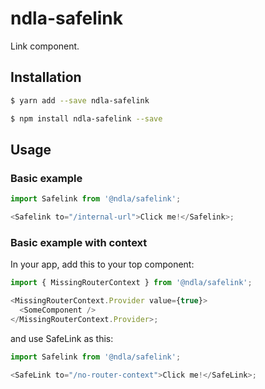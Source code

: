 # ndla-safelink

Link component.

## Installation

```sh
$ yarn add --save ndla-safelink
```

```sh
$ npm install ndla-safelink --save
```

## Usage

### Basic example

```js
import Safelink from '@ndla/safelink';

<Safelink to="/internal-url">Click me!</Safelink>;
```

### Basic example with context

In your app, add this to your top component:

```js
import { MissingRouterContext } from '@ndla/safelink';

<MissingRouterContext.Provider value={true}>
  <SomeComponent />
</MissingRouterContext.Provider>;
```

and use SafeLink as this:

```js
import Safelink from '@ndla/safelink';

<SafeLink to="/no-router-context">Click me!</SafeLink>;
```
